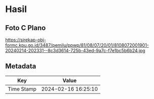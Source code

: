 # Hasil

## Foto C Plano

https://sirekap-obj-formc.kpu.go.id/3487/pemilu/ppwp/81/08/07/20/01/8108072001901-20240214-202331--8c3d3614-725b-43ed-9a7c-f7e1bc5b6b24.jpg


## Metadata

| Key        | Value               |
| ---------- | ------------------- |
| Time Stamp | 2024-02-16 16:25:10 |



